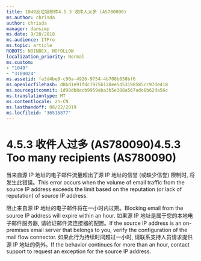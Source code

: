 ```yaml
---
title: 1049反垃圾邮件4.5.3 收件人太多 (AS780090)
ms.author: chrisda
author: chrisda
manager: dansimp
ms.date: 9/28/2018
ms.audience: ITPro
ms.topic: article
ROBOTS: NOINDEX, NOFOLLOW
localization_priority: Normal
ms.custom:
- "1049"
- "3100024"
ms.assetid: fa3d4be9-c90a-4926-9754-4b708b038bf6
ms.openlocfilehash: d8bd1e91fdc7975b128ee5d53198585cc97de418
ms.sourcegitcommit: 1d98db8acb9959aba3b5e308a567ade6b62da56c
ms.translationtype: MT
ms.contentlocale: zh-CN
ms.lasthandoff: 08/22/2019
ms.locfileid: "36516877"
---
```

# <a name="453-too-many-recipients-as780090"></a><span data-ttu-id="e6d37-102">4.5.3 收件人过多 (AS780090)</span><span class="sxs-lookup"><span data-stu-id="e6d37-102">4.5.3 Too many recipients (AS780090)</span></span>

<span data-ttu-id="e6d37-103">当来自源 IP 地址的电子邮件流量超出了源 IP 地址的信誉 (或缺少信誉) 限制时, 将发生此错误。</span><span class="sxs-lookup"><span data-stu-id="e6d37-103">This error occurs when the volume of email traffic from the source IP address exceeds the limit based on the reputation (or lack of reputation) of source IP address.</span></span>

<span data-ttu-id="e6d37-104">阻止来自源 IP 地址的电子邮件将在一小时内过期。</span><span class="sxs-lookup"><span data-stu-id="e6d37-104">Blocking email from the source IP address will expire within an hour.</span></span> <span data-ttu-id="e6d37-105">如果源 IP 地址是属于您的本地电子邮件服务器, 请验证邮件流连接器的配置。</span><span class="sxs-lookup"><span data-stu-id="e6d37-105">If the source IP address is an on-premises email server that belongs to you, verify the configuration of the mail flow connector.</span></span> <span data-ttu-id="e6d37-106">如果此行为持续时间超过一小时, 请联系支持人员请求提供源 IP 地址的例外。</span><span class="sxs-lookup"><span data-stu-id="e6d37-106">If the behavior continues for more than an hour, contact support to request an exception for the source IP address.</span></span>
